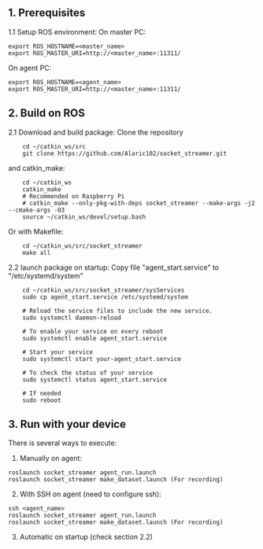 ## 1. Prerequisites

1.1 Setup ROS environment:
On master PC:
```
export ROS_HOSTNAME=<master_name>
export ROS_MASTER_URI=http://<master_name>:11311/
```
On agent PC:
```
export ROS_HOSTNAME=<agent_name>
export ROS_MASTER_URI=http://<master_name>:11311/

```

## 2. Build on ROS

2.1 Download and build package:
Clone the repository 
```
    cd ~/catkin_ws/src
    git clone https://github.com/Alaric102/socket_streamer.git
```

and catkin_make:
```
    cd ~/catkin_ws
    catkin_make
    # Recommended on Raspberry Pi
    # catkin_make --only-pkg-with-deps socket_streamer --make-args -j2 --cmake-args -O3
    source ~/catkin_ws/devel/setup.bash
```

Or with Makefile:
```
    cd ~/catkin_ws/src/socket_streamer
    make all
```

2.2 launch package on startup:
Copy file "agent_start.service" to "/etc/systemd/system"
```
    cd ~/catkin_ws/src/socket_streamer/sysServices
    sudo cp agent_start.service /etc/systemd/system
    
    # Reload the service files to include the new service.
    sudo systemctl daemon-reload

    # To enable your service on every reboot
    sudo systemctl enable agent_start.service

    # Start your service
    sudo systemctl start your-agent_start.service

    # To check the status of your service
    sudo systemctl status agent_start.service

    # If needed
    sudo reboot
```
## 3. Run with your device
There is several ways to execute:
1. Manually on agent:
```
roslaunch socket_streamer agent_run.launch
roslaunch socket_streamer make_dataset.launch (For recording)
```

2. With SSH on agent (need to configure ssh):
```
ssh <agent_name>
roslaunch socket_streamer agent_run.launch
roslaunch socket_streamer make_dataset.launch (For recording)
```

3. Automatic on startup (check section 2.2)